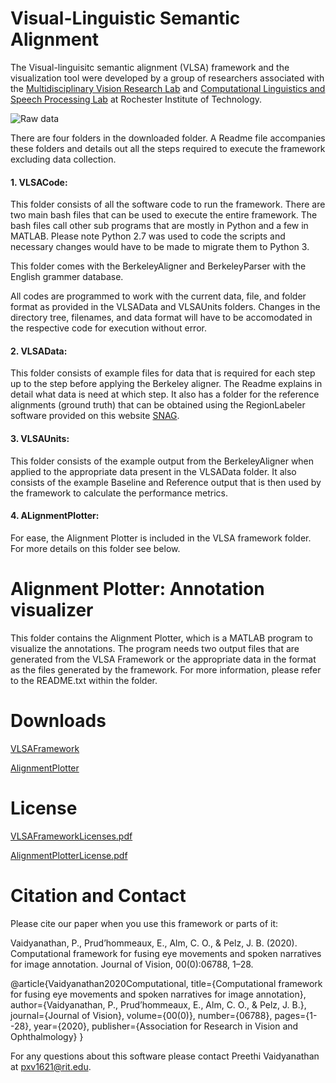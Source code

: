 # Visual-Linguistic Semantic Alignment
The Visual-linguisitc semantic alignment (VLSA) framework and the visualization tool were developed by a group of researchers associated with the [Multidisciplinary Vision Research Lab](http://mvrl.cis.rit.edu/) and [Computational Linguistics and Speech Processing Lab](https://www.rit.edu/clasp/) at Rochester Institute of Technology.

![Raw data](https://raw.githubusercontent.com/mvrl-clasp/MultimodalFusionFramework/master/thesis_snagFig19.png)

There are four folders in the downloaded folder. A Readme file accompanies these folders and details out all the steps required to execute the framework excluding data collection. 

#### 1. VLSACode:

This folder consists of all the software code to run the framework. There are two main bash files that can be used to execute the entire framework. The bash files call other sub programs that are mostly in Python and a few in MATLAB. Please note Python 2.7 was used to code the scripts and necessary changes would have to be made to migrate them to Python 3. 

This folder comes with the BerkeleyAligner and BerkeleyParser with the English grammer database. 

All codes are programmed to work with the current data, file, and folder format as provided in the VLSAData and VLSAUnits folders. Changes in the directory tree, filenames, and data format will have to be accomodated in the respective code for execution without error.

#### 2. VLSAData:

This folder consists of example files for data that is required for each step up to the step before applying the Berkeley aligner. The Readme explains in detail what data is need at which step. It also has a folder for the reference alignments (ground truth) that can be obtained using the RegionLabeler software provided on this website [SNAG](https://mvrl-clasp.github.io/SNAG/).

#### 3. VLSAUnits: 

This folder consists of the example output from the BerkeleyAligner when applied to the appropriate data present in the VLSAData folder. It also consists of the example Baseline and Reference output that is then used by the framework to calculate the performance metrics. 

#### 4. ALignmentPlotter: 

For ease, the Alignment Plotter is included in the VLSA framework folder. For more details on this folder see below.

# Alignment Plotter: Annotation visualizer
This folder contains the Alignment Plotter, which is a MATLAB program to visualize the annotations. The program needs two output files that are generated from the VLSA Framework or the appropriate data in the format as the files generated by the framework. For more information, please refer to the README.txt within the folder. 

# Downloads  

[VLSAFramework](https://drive.google.com/drive/folders/1QbrnSsqh78mERLyUjHp1OtG8BZau6_z7)

[AlignmentPlotter](https://drive.google.com/drive/folders/1nnB3LPdQIQ7j0U9G6uLKm1uhVKk8iaJ3)

# License
[VLSAFrameworkLicenses.pdf](https://drive.google.com/file/d/1Anj-cPYv62vISyvKC1vva55aHXi6ssRN/view?usp=sharing) 

[AlignmentPlotterLicense.pdf](https://drive.google.com/file/d/1vWHmmqu736zNrex2I33sRNZdLhNVv2YS/view?usp=sharing)

# Citation and Contact
Please cite our paper when you use this framework or parts of it:

Vaidyanathan, P., Prud’hommeaux, E., Alm, C. O., & Pelz, J. B. (2020). Computational framework for fusing eye movements
and spoken narratives for image annotation. Journal of Vision, 00(0):06788, 1–28.

@article{Vaidyanathan2020Computational,
  title={Computational framework for fusing eye movements and spoken narratives for image annotation},
  author={Vaidyanathan, P., Prud’hommeaux, E., Alm, C. O., & Pelz, J. B.},
  journal={Journal of Vision},
  volume={00(0)},
  number={06788},
  pages={1--28},
  year={2020},
  publisher={Association for Research in Vision and Ophthalmology}
}

For any questions about this software please contact Preethi Vaidyanathan at pxv1621@rit.edu.
 
